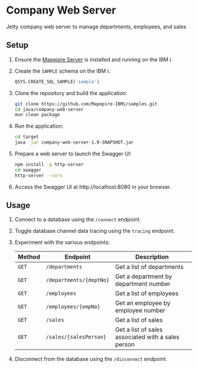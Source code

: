 # Company Web Server

Jetty company web server to manage departments, employees, and sales

## Setup

1. Ensure the [Mapepire Server](https://mapepire-ibmi.github.io/guides/sysadmin) is installed and running on the IBM i.

2. Create the `SAMPLE` schema on the IBM i:

    ```sql
    QSYS.CREATE_SQL_SAMPLE('sample')
    ```

3. Clone the repository and build the application:

    ```sh
    git clone https://github.com/Mapepire-IBMi/samples.git
    cd java/company-web-server
    mvn clean package
    ```

4. Run the application:

    ```sh
    cd target
    java -jar company-web-server-1.0-SNAPSHOT.jar
    ```

5. Prepare a web server to launch the Swagger UI:

    ```sh
    npm install -g http-server
    cd swagger
    http-server --cors
    ```

6. Access the Swagger UI at http://localhost:8080 in your browser.

## Usage

1. Connect to a database using the `/connect` endpoint.

2. Toggle database channel data tracing using the `tracing` endpoint.

3. Experiment with the various endpoints:

    | Method | Endpoint                | Description                                               |
    | ------ | ----------------------- | --------------------------------------------------------- |
    | `GET`  | `/departments`          | Get a list of departments                                 |
    | `GET`  | `/departments/{deptNo}` | Get a department by department number                     |
    | `GET`  | `/employees`            | Get a list of employees                                   |
    | `GET`  | `/employees/{empNo}`    | Get an employee by employee number                        |
    | `GET`  | `/sales`                | Get a list of sales                                       |
    | `GET`  | `/sales/{salesPerson}`  | Get a list of sales associated with a sales person        |

4. Disconnect from the database using the `/disconnect` endpoint.
